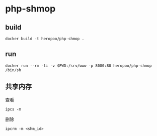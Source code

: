 # php-shmop

## build 
```
docker build -t heropoo/php-shmop .
```

## run 
```
docker run --rm -ti -v $PWD:/srv/www -p 8080:80 heropoo/php-shmop /bin/sh
```

## 共享内存
查看
```
ipcs -m
```

删除
```
ipcrm -m <shm_id>
```
